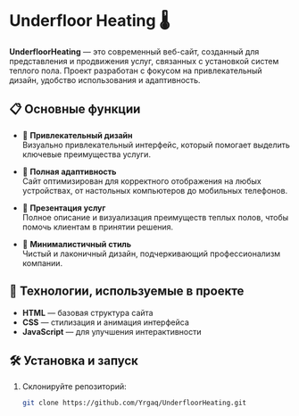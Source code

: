 # Underfloor Heating 🌡️

**UnderfloorHeating** — это современный веб-сайт, созданный для представления и продвижения услуг, связанных с установкой систем теплого пола. Проект разработан с фокусом на привлекательный дизайн, удобство использования и адаптивность.

## 📋 Основные функции

- 🌟 **Привлекательный дизайн**  
  Визуально привлекательный интерфейс, который помогает выделить ключевые преимущества услуги.

- 📱 **Полная адаптивность**  
  Сайт оптимизирован для корректного отображения на любых устройствах, от настольных компьютеров до мобильных телефонов.

- 💼 **Презентация услуг**  
  Полное описание и визуализация преимуществ теплых полов, чтобы помочь клиентам в принятии решения.

- 🎨 **Минималистичный стиль**  
  Чистый и лаконичный дизайн, подчеркивающий профессионализм компании.

## 🚀 Технологии, используемые в проекте

- **HTML** — базовая структура сайта
- **CSS** — стилизация и анимация интерфейса
- **JavaScript** — для улучшения интерактивности

## 🛠 Установка и запуск

1. Склонируйте репозиторий:  
   ```bash
   git clone https://github.com/Yrgaq/UnderfloorHeating.git
